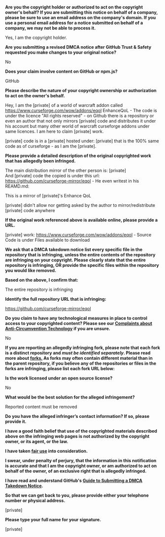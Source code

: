 **Are you the copyright holder or authorized to act on the copyright owner's behalf? If you are submitting this notice on behalf of a company, please be sure to use an email address on the company's domain. If you use a personal email address for a notice submitted on behalf of a company, we may not be able to process it.**

Yes, I am the copyright holder.

**Are you submitting a revised DMCA notice after GitHub Trust & Safety requested you make changes to your original notice?**

No

**Does your claim involve content on GitHub or npm.js?**

GitHub

**Please describe the nature of your copyright ownership or authorization to act on the owner's behalf.**

Hey, I am the [private] of a world of warcraft addon called https://www.curseforge.com/wow/addons/eqol EnhanceQoL - The code is under the licence "All rights reserved" - on Github there is a repository or even an author that not only mirrors [private] code and distributes it under his account but many other world of warcraft curseforge addons under same licences. I am here to claim [private] work.

[private] code is in a [private] hosted under: [private] that is the 100% same code as of curseforge - as I am the [private].

**Please provide a detailed description of the original copyrighted work that has allegedly been infringed.**

The main distribution mirror of the other person is: [private]  
And [private] code the copied is under this url: https://github.com/curseforge-mirror/eqol - He even writest in his REAMD.md:

This is a mirror of [private]'s Enhance QoL

[private] didn't allow nor getting asked by the author to mirror/redistribute [private] code anywhere

**If the original work referenced above is available online, please provide a URL.**

[private] work: https://www.curseforge.com/wow/addons/eqol - Source Code is under Files available to download

**We ask that a DMCA takedown notice list every specific file in the repository that is infringing, unless the entire contents of the repository are infringing on your copyright. Please clearly state that the entire repository is infringing, OR provide the specific files within the repository you would like removed.**

**Based on the above, I confirm that:**

The entire repository is infringing

**Identify the full repository URL that is infringing:**

https://github.com/curseforge-mirror/eqol

**Do you claim to have any technological measures in place to control access to your copyrighted content? Please see our <a href="https://docs.github.com/articles/guide-to-submitting-a-dmca-takedown-notice#complaints-about-anti-circumvention-technology">Complaints about Anti-Circumvention Technology</a> if you are unsure.**

No

**If you are reporting an allegedly infringing fork, please note that each fork is a distinct repository and <i>must be identified separately</i>. Please read more about <a href="https://docs.github.com/articles/dmca-takedown-policy#b-what-about-forks-or-whats-a-fork">forks.</a> As forks may often contain different material than in the parent repository, if you believe any of the repositories or files in the forks are infringing, please list each fork URL below:**

**Is the work licensed under an open source license?**

No

**What would be the best solution for the alleged infringement?**

Reported content must be removed

**Do you have the alleged infringer’s contact information? If so, please provide it.**

**I have a good faith belief that use of the copyrighted materials described above on the infringing web pages is not authorized by the copyright owner, or its agent, or the law.**

**I have taken <a href="https://www.lumendatabase.org/topics/22">fair use</a> into consideration.**

**I swear, under penalty of perjury, that the information in this notification is accurate and that I am the copyright owner, or am authorized to act on behalf of the owner, of an exclusive right that is allegedly infringed.**

**I have read and understand GitHub's <a href="https://docs.github.com/articles/guide-to-submitting-a-dmca-takedown-notice/">Guide to Submitting a DMCA Takedown Notice</a>.**

**So that we can get back to you, please provide either your telephone number or physical address.**

[private]

**Please type your full name for your signature.**

[private]

